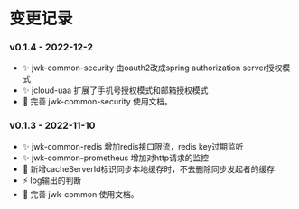 # 变更记录

### v0.1.4 - 2022-12-2
- :sparkles: jwk-common-security 由oauth2改成spring authorization server授权模式
- :sparkles: jcloud-uaa 扩展了手机号授权模式和邮箱授权模式
- :memo: 完善 jwk-common-security 使用文档。


### v0.1.3 - 2022-11-10
- :sparkles: jwk-common-redis 增加redis接口限流，redis key过期监听
- :sparkles: jwk-common-prometheus 增加对http请求的监控
- :bug: 新增cacheServerId标识同步本地缓存时，不去删除同步发起者的缓存
- :zap: log输出的判断
- :memo: 完善 jwk-common 使用文档。
